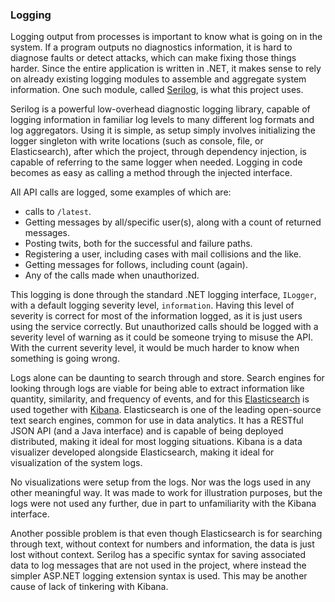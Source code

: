 ### Logging

Logging output from processes is important to know what is going on in the system.
If a program outputs no diagnostics information, it is hard to diagnose faults or detect attacks, which can make fixing those things harder.
Since the entire application is written in .NET, it makes sense to rely on already existing logging modules to assemble and aggregate system information.
One such module, called [Serilog](https://github.com/serilog/serilog), is what this project uses.

Serilog is a powerful low-overhead diagnostic logging library, capable of logging information in familiar log levels to many different log formats and log aggregators.
Using it is simple, as setup simply involves initializing the logger singleton with write locations (such as console, file, or Elasticsearch), after which the project, through dependency injection, is capable of referring to the same logger when needed.
Logging in code becomes as easy as calling a method through the injected interface.

All API calls are logged, some examples of which are:

- calls to `/latest`.
- Getting messages by all/specific user(s), along with a count of returned messages.
- Posting twits, both for the successful and failure paths.
- Registering a user, including cases with mail collisions and the like.
- Getting messages for follows, including count (again).
- Any of the calls made when unauthorized.

This logging is done through the standard .NET logging interface, `ILogger`, with a default logging severity level, `information`.
Having this level of severity is correct for most of the information logged, as it is just users using the service correctly. But unauthorized calls should be logged with a severity level of warning as it could be someone trying to misuse the API. With the current severity level, it would be much harder to know when something is going wrong.

Logs alone can be daunting to search through and store.
Search engines for looking through logs are viable for being able to extract information like quantity, similarity, and frequency of events, and for this [Elasticsearch](https://aws.amazon.com/elasticsearch-service/the-elk-stack/what-is-elasticsearch/) is used together with [Kibana](https://www.elastic.co/kibana).
Elasticsearch is one of the leading open-source text search engines, common for use in data analytics.
It has a RESTful JSON API (and a Java interface) and is capable of being deployed distributed, making it ideal for most logging situations.
Kibana is a data visualizer developed alongside Elasticsearch, making it ideal for visualization of the system logs.

No visualizations were setup from the logs. Nor was the logs used in any other meaningful way.
It was made to work for illustration purposes, but the logs were not used any further, due in part to unfamiliarity with the Kibana interface.

Another possible problem is that even though Elasticsearch is for searching through text, without context for numbers and information, the data is just lost without context.
Serilog has a specific syntax for saving associated data to log messages that are not used in the project, where instead the simpler ASP.NET logging extension syntax is used.
This may be another cause of lack of tinkering with Kibana.
